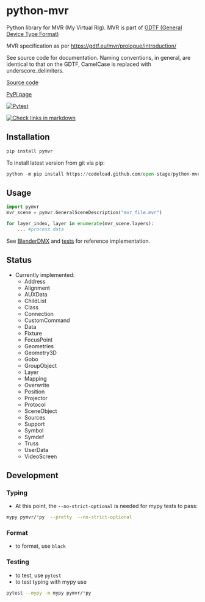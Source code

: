 # python-mvr

Python library for MVR (My Virtual Rig). MVR is part of [GDTF (General Device Type Format)](https://gdtf-share.com/)

MVR specification as per https://gdtf.eu/mvr/prologue/introduction/

See source code for documentation. Naming conventions, in general, are
identical to that on the GDTF, CamelCase is replaced with
underscore_delimiters.

[Source code](https://github.com/open-stage/python-mvr)

[PyPi page](https://pypi.org/project/pymvr/)

[![Pytest](https://github.com/open-stage/python-mvr/actions/workflows/run-tests.yaml/badge.svg)](https://github.com/open-stage/python-mvr/actions/workflows/run-tests.yaml)

[![Check links in markdown](https://github.com/open-stage/python-mvr/actions/workflows/check-links.yaml/badge.svg)](https://github.com/open-stage/python-mvr/actions/workflows/check-links.yaml)

## Installation

```bash
pip install pymvr
```

To install latest version from git via pip:
```python
python -m pip install https://codeload.github.com/open-stage/python-mvr/zip/refs/heads/master
```

## Usage

```python
import pymvr
mvr_scene = pymvr.GeneralSceneDescription("mvr_file.mvr")

for layer_index, layer in enumerate(mvr_scene.layers):
    ... #process data
```

See [BlenderDMX](https://github.com/open-stage/blender-dmx) and
[tests](https://github.com/open-stage/python-mvr/tree/master/tests) for
reference implementation.

## Status

- Currently implemented:
    - Address
    - Alignment
    - AUXData
    - ChildList
    - Class
    - Connection
    - CustomCommand
    - Data
    - Fixture
    - FocusPoint
    - Geometries
    - Geometry3D
    - Gobo
    - GroupObject
    - Layer
    - Mapping
    - Overwrite
    - Position
    - Projector
    - Protocol
    - SceneObject
    - Sources
    - Support
    - Symbol
    - Symdef
    - Truss
    - UserData
    - VideoScreen

## Development

### Typing

* At this point, the `--no-strict-optional` is needed for mypy tests to pass:

```bash
mypy pymvr/*py  --pretty  --no-strict-optional
```
### Format

- to format, use `black`

### Testing

- to test, use `pytest`
- to test typing with mypy use 

```bash
pytest --mypy -m mypy pymvr/*py
```


